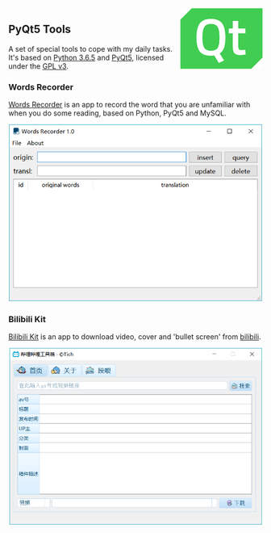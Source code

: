 <img src="images/icon.png" alt="logo" height="120" align="right" />

## PyQt5 Tools

A set of special tools to cope with my daily tasks. It's based on [Python 3.6.5](https://www.python.org/downloads/release/python-365/) and [PyQt5](https://riverbankcomputing.com/software/pyqt/download5), licensed under the [GPL v3](LICENSE).

### Words Recorder

[Words Recorder](words-recorder) is an app to record the word that you are unfamiliar with when you do some reading, based on Python, PyQt5 and MySQL. 

<div align="center">
    <img src="images/Words-Recorder.png" alt="Words Recorder" height="350" />
</div>

### Bilibili Kit

[Bilibili Kit](bilibili-kit) is an app to download video, cover and  'bullet screen' from [bilibili](https://www.bilibili.com/). 

<div align="center">
    <img src="images/Bilibili-Kit.png" alt="Bilibili Kit" height="350" />
</div>